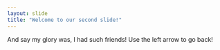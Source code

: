 ```yaml
---
layout: slide
title: "Welcome to our second slide!"
---
```

And say my glory was, I had such friends!
Use the left arrow to go back!